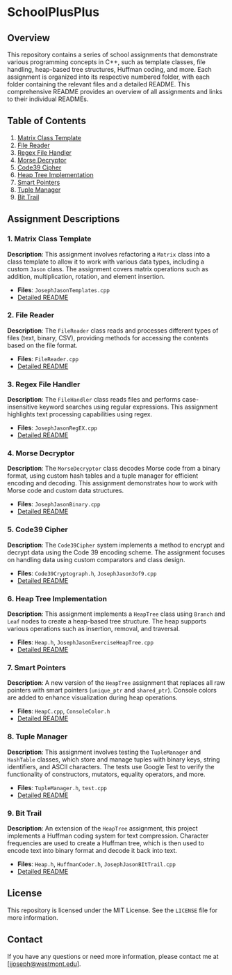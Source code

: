 # SchoolPlusPlus

## Overview
This repository contains a series of school assignments that demonstrate various programming concepts in C++, such as template classes, file handling, heap-based tree structures, Huffman coding, and more. Each assignment is organized into its respective numbered folder, with each folder containing the relevant files and a detailed README. This comprehensive README provides an overview of all assignments and links to their individual READMEs.

## Table of Contents
1. [Matrix Class Template](#matrix-class-template)
2. [File Reader](#file-reader)
3. [Regex File Handler](#regex-file-handler)
4. [Morse Decryptor](#morse-decryptor)
5. [Code39 Cipher](#code39-cipher)
6. [Heap Tree Implementation](#heap-tree-implementation)
7. [Smart Pointers](#smart-pointers)
8. [Tuple Manager](#tuple-manager)
9. [Bit Trail](#bit-trail)

## Assignment Descriptions

### 1. Matrix Class Template
**Description**: This assignment involves refactoring a `Matrix` class into a class template to allow it to work with various data types, including a custom `Jason` class. The assignment covers matrix operations such as addition, multiplication, rotation, and element insertion.
- **Files**: `JosephJasonTemplates.cpp`
- [Detailed README](./Matrix-Class-Template/README.md)

### 2. File Reader
**Description**: The `FileReader` class reads and processes different types of files (text, binary, CSV), providing methods for accessing the contents based on the file format.
- **Files**: `FileReader.cpp`
- [Detailed README](./File-Reader/README.md)

### 3. Regex File Handler
**Description**: The `FileHandler` class reads files and performs case-insensitive keyword searches using regular expressions. This assignment highlights text processing capabilities using regex.
- **Files**: `JosephJasonRegEX.cpp`
- [Detailed README](./Regex-File-Handler/README.md)

### 4. Morse Decryptor
**Description**: The `MorseDecryptor` class decodes Morse code from a binary format, using custom hash tables and a tuple manager for efficient encoding and decoding. This assignment demonstrates how to work with Morse code and custom data structures.
- **Files**: `JosephJasonBinary.cpp`
- [Detailed README](./Morse-Decryptor/README.md)

### 5. Code39 Cipher
**Description**: The `Code39Cipher` system implements a method to encrypt and decrypt data using the Code 39 encoding scheme. The assignment focuses on handling data using custom comparators and class design.
- **Files**: `Code39Cryptograph.h`, `JosephJason3of9.cpp`
- [Detailed README](./Code39-Cipher/README.md)

### 6. Heap Tree Implementation
**Description**: This assignment implements a `HeapTree` class using `Branch` and `Leaf` nodes to create a heap-based tree structure. The heap supports various operations such as insertion, removal, and traversal.
- **Files**: `Heap.h`, `JosephJasonExerciseHeapTree.cpp`
- [Detailed README](./Heap-Tree-Implementation/README.md)

### 7. Smart Pointers
**Description**: A new version of the `HeapTree` assignment that replaces all raw pointers with smart pointers (`unique_ptr` and `shared_ptr`). Console colors are added to enhance visualization during heap operations.
- **Files**: `HeapC.cpp`, `ConsoleColor.h`
- [Detailed README](./Smart-Pointers/README.md)

### 8. Tuple Manager
**Description**: This assignment involves testing the `TupleManager` and `HashTable` classes, which store and manage tuples with binary keys, string identifiers, and ASCII characters. The tests use Google Test to verify the functionality of constructors, mutators, equality operators, and more.
- **Files**: `TupleManager.h`, `test.cpp`
- [Detailed README](./Tuple-Manager/README.md)

### 9. Bit Trail
**Description**: An extension of the `HeapTree` assignment, this project implements a Huffman coding system for text compression. Character frequencies are used to create a Huffman tree, which is then used to encode text into binary format and decode it back into text.
- **Files**: `Heap.h`, `HuffmanCoder.h`, `JosephJasonBItTrail.cpp`
- [Detailed README](./Bit-Trail/README.md)

## License
This repository is licensed under the MIT License. See the `LICENSE` file for more information.

## Contact
If you have any questions or need more information, please contact me at [jjoseph@westmont.edu].

